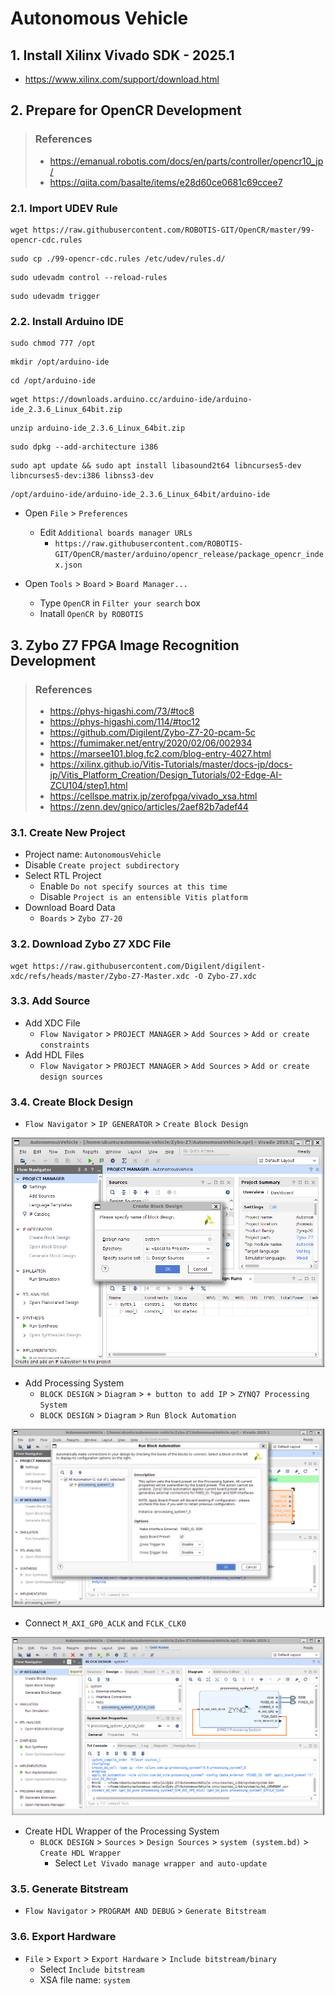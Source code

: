# Autonomous Vehicle

## 1. Install Xilinx Vivado SDK - 2025.1
- https://www.xilinx.com/support/download.html

## 2. Prepare for OpenCR Development

> ### References
> - https://emanual.robotis.com/docs/en/parts/controller/opencr10_jp/
> - https://qiita.com/basalte/items/e28d60ce0681c69ccee7

### 2.1. Import UDEV Rule
```
wget https://raw.githubusercontent.com/ROBOTIS-GIT/OpenCR/master/99-opencr-cdc.rules
```
```
sudo cp ./99-opencr-cdc.rules /etc/udev/rules.d/
```
```
sudo udevadm control --reload-rules
```
```
sudo udevadm trigger
```

### 2.2. Install Arduino IDE
```
sudo chmod 777 /opt
```
```
mkdir /opt/arduino-ide
```
```
cd /opt/arduino-ide
```
```
wget https://downloads.arduino.cc/arduino-ide/arduino-ide_2.3.6_Linux_64bit.zip
```
```
unzip arduino-ide_2.3.6_Linux_64bit.zip
```
```
sudo dpkg --add-architecture i386
```
```
sudo apt update && sudo apt install libasound2t64 libncurses5-dev libncurses5-dev:i386 libnss3-dev
```
```
/opt/arduino-ide/arduino-ide_2.3.6_Linux_64bit/arduino-ide
```

- Open `File` > `Preferences`
  - Edit `Additional boards manager URLs`
    - `https://raw.githubusercontent.com/ROBOTIS-GIT/OpenCR/master/arduino/opencr_release/package_opencr_index.json`

- Open `Tools` > `Board` > `Board Manager...`
  - Type `OpenCR` in `Filter your search` box
  - Inatall `OpenCR by ROBOTIS`

## 3. Zybo Z7 FPGA Image Recognition Development

> ### References
> - https://phys-higashi.com/73/#toc8
> - https://phys-higashi.com/114/#toc12
> - https://github.com/Digilent/Zybo-Z7-20-pcam-5c
> - https://fumimaker.net/entry/2020/02/06/002934
> - https://marsee101.blog.fc2.com/blog-entry-4027.html
> - https://xilinx.github.io/Vitis-Tutorials/master/docs-jp/docs-jp/Vitis_Platform_Creation/Design_Tutorials/02-Edge-AI-ZCU104/step1.html
> - https://cellspe.matrix.jp/zerofpga/vivado_xsa.html
> - https://zenn.dev/gnico/articles/2aef82b7adef44

### 3.1. Create New Project
- Project name: `AutonomousVehicle`
- Disable `Create project subdirectory`
- Select RTL Project
  - Enable `Do not specify sources at this time`
  - Disable `Project is an entensible Vitis platform`
- Download Board Data
  - `Boards` > `Zybo Z7-20`

### 3.2. Download Zybo Z7 XDC File
```
wget https://raw.githubusercontent.com/Digilent/digilent-xdc/refs/heads/master/Zybo-Z7-Master.xdc -O Zybo-Z7.xdc
```

### 3.3. Add Source
- Add XDC File
  - `Flow Navigator` > `PROJECT MANAGER` > `Add Sources` > `Add or create constraints`
- Add HDL Files
  - `Flow Navigator` > `PROJECT MANAGER` > `Add Sources` > `Add or create design sources`

### 3.4. Create Block Design
- `Flow Navigator` > `IP GENERATOR` > `Create Block Design`

<div align="center"><img src="imgs/create-block-design.jpg" width="500"></div>

- Add Processing System
  - `BLOCK DESIGN` > `Diagram` > `+ button to add IP` > `ZYNQ7 Processing System`
  - `BLOCK DESIGN` > `Diagram` > `Run Block Automation`
 
<div align="center"><img src="imgs/run-block-automation.jpg" width="500"></div>

  - Connect `M_AXI_GP0_ACLK` and `FCLK_CLK0`

<div align="center"><img src="imgs/connect-processing-system-clock.jpg" width="500"></div>

- Create HDL Wrapper of the Processing System
  - `BLOCK DESIGN` > `Sources` > `Design Sources` > `system (system.bd)` > `Create HDL Wrapper`
    - Select `Let Vivado manage wrapper and auto-update`

### 3.5. Generate Bitstream
- `Flow Navigator` > `PROGRAM AND DEBUG` > `Generate Bitstream`

### 3.6. Export Hardware
- `File` > `Export` > `Export Hardware` > `Include bitstream/binary`
  - Select `Include bitstream`
  - XSA file name: `system`
